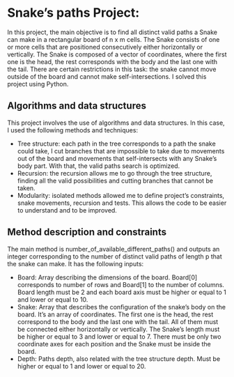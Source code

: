 # Snake’s paths Project:
In this project, the main objective is to find all distinct valid paths a Snake can make in a rectangular board of n x m cells. The Snake consists of one or more cells that are positioned consecutively either horizontally or vertically. The Snake is composed of a vector of coordinates, where the first one is the head, the rest corresponds with the body and the last one with the tail. There are certain restrictions in this task: the snake cannot move outside of the board and cannot make self-intersections. I solved this project using Python.

## Algorithms and data structures
This project involves the use of algorithms and data structures. In this case, I used the following methods and techniques: 
* Tree structure: each path in the tree corresponds to a path the snake could take, I cut branches that are impossible to take due to movements out of the board and movements that self-intersects with any Snake’s body part. With that, the valid paths search is optimized.
* Recursion: the recursion allows me to go through the tree structure, finding all the valid possibilities and cutting branches that cannot be taken.
* Modularity: isolated methods allowed me to define project’s constraints, snake movements, recursion and tests. This allows the code to be easier to understand and to be improved.

## Method description and constraints
The main method is number_of_available_different_paths() and outputs an integer corresponding to the number of distinct valid paths of length p that the snake can make. It has the following inputs:
* Board: Array describing the dimensions of the board. Board[0] corresponds to number of rows and Board[1] to the number of columns. Board length must be 2 and each board axis must be higher or equal to 1 and lower or equal to 10.
* Snake: Array that describes the configuration of the snake’s body on the board. It’s an array of coordinates. The first one is the head, the rest correspond to the body and the last one with the tail. All of them must be connected either horizontally or vertically. The Snake’s length must be higher or equal to 3 and lower or equal to 7. There must be only two coordinate axes for each position and the Snake must be inside the board.
* Depth: Paths depth, also related with the tree structure depth. Must be higher or equal to 1 and lower or equal to 20.
